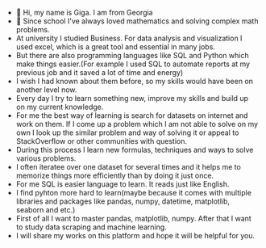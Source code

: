 - 👋 Hi, my name is Giga. I am from Georgia
- 👀 Since school I've always loved mathematics and solving complex math problems.
- At university I studied Business. For data analysis and visualization I used excel, which is a great tool and essential in many jobs.
- But there are also programming languages like SQL and Python which make things easier.(For example I used SQL to automate reports at my previous job and it saved a lot of time and energy)
- I wish I had known about them before, so my skills would have been on another level now.
- Every day I try to learn something new, improve my skills and build up on my current knowledge.
- For me the best way of learning is search for datasets on internet and work on them. If I come up a problem which I am not able to solve on my own I look up the similar problem and way of solving it or appeal to StackOverflow or other communities with question.
- During this process I learn new formulas, techniques and ways to solve various problems.
- I often iteratee over one dataset for several times and it helps me to memorize things more efficiently than by doing it just once.
- For me SQL is easier language to learn. It reads just like English. 
- I find pyhton more hard to learn(maybe because it comes with multiple libraries and packages like pandas, numpy, datetime, matplotlib, seaborn and etc.)
- First of all I want to master pandas, matplotlib, numpy. After that I want to study data scraping and machine learning.
- I will share my works on this platform and hope it will be helpful for you.

